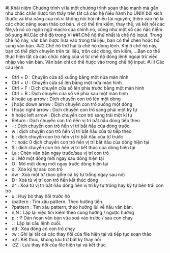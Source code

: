 #I.Khái niệm
Chương trình vi là một chương trình soạn thảo mạnh mà gần như chắc chắn ñược tìm
thấy trên tất cả các hệ ñiều hành họ UNIX bởi kích thước và khả năng của nó.vi
không ñòi hỏi nhiều tài nguyên, thêm vào ñó là các chức năng soạn thảo cơ bản. vi có
thể tìm kiếm, thay thế, và kết nối các file,và nó có ngôn ngữ macro của chính nó, cúng
như một số các ñặc ñiểm bổ sung
#II.Các chế độ trong Vi
##1.Chế ñộ thứ nhất là chế ñộ input. Trong chế ñộ này, văn bản ñược ñưa vào trong tài
liệu, bạn có thể chèn hoặc bổ sung văn bản.
##2.Chế ñộ thứ hai là chê ñộ dòng lệnh. Khi ở chế ñộ này, bạn có thể dịch chuyển trên tài
liệu, trộn các dòng, tìm kiếm, …Bạn có thể thực hiện tất cả các chức năng của vi từ
chế ñộ dòng lệnh ngoại trừ việc nhập vào văn bản. Văn bản chỉ có thể ñược vào trong
chế ñộ input. 
#.III Các câu lệnh
<li>Ctrl + D : Chuyển cửa sổ xuống bằng một nửa màn hình
<li>Ctrl + U : Chuyển cửa sổ lên bằng một nửa màn hình
<li>Ctrl + F : Dịch chuyển cửa sổ lên phía trước bằng một màn hình
<li>Ctrl + B : Dịch chuyển cửa sổ về phía sau một màn hình
<li>k hoặc up arrow : Dịch chuyển con trỏ lên một dòng
<li>j hoặc down arrow : Dịch chuyển con trỏ xuống một dòng
<li>l hoặc right arrow : Dịch chuyển con trỏ sang phải một ký tự
<li>h hoặc left arrow : Dịch chuyển con trỏ sang trái một kí tự
<li>Return : Dịch chuyển con trỏ ñến vị trí bắt ñầu dòng tiếp theo
<li> - : Dịch chuyển con trỏ ñến vị trí bắt ñầu của dòng trước
<li>w : dịch chuyển con trỏ ñến vị trí bắt ñầu của từ tiếp theo
<li>b : dịch chuyển con trỏ ñến vị trí bắt ñầu của từ trước
<li>^ : hoặc 0 dịch chuyển con trỏ ñến vị trí bắt ñầu của dòng hiện tại
<li>$ : dịch chuyển con trỏ ñến vị trí kết thúc của dòng hiện tại 
<li>i,a : Chèn văn bản ngay trước/sau vị trí con trỏ
<li>o : Mở một dòng mới ngay sau dòng hiện tại
<li>O : Mở một dòng mới ngay trước dòng hiện tại
<li>x : Xóa ký tự sau con trỏ
<li>dw : Xoá một từ (bao gồm cả ký tự trống ngay sau nó)
<li>D : Xoá từ vị trí con trỏ ñến kết thúc dòng
<li>d^ : Xoá từ vị trí bắt ñầu dòng ñến vị trí ký tự trống hay ký tự bên
trái con trỏ
<li>u : Huỷ bỏ thay ñổi trước ñó
<li>/pattern : Tìm xâu pattern. Theo hướng tiến.
<li>?pattern : Tìm xâu pattern, theo hướng lùi về ñầu văn bản.
<li>n,N : Lặp lại việc tìm kiếm theo cùng hướng / ngược hướng
<li>p, : P Dán ñoạn văn bản vừa xoá vào trước / sau con chạy
<li>. : Lặp lại câu lệnh cuối.
<li>dd : Xóa dòng có con trỏ chạy
<li>:w : Ghi lại tất cả các thay ñổi của file hiện tại và tiếp tục soạn thảo
<li>:q! : Kết thúc, không lưu trữ bất kỳ thay ñổi
<li>:ZZ : Lưu thay ñổi của file hiện tại và kết thúc. 
